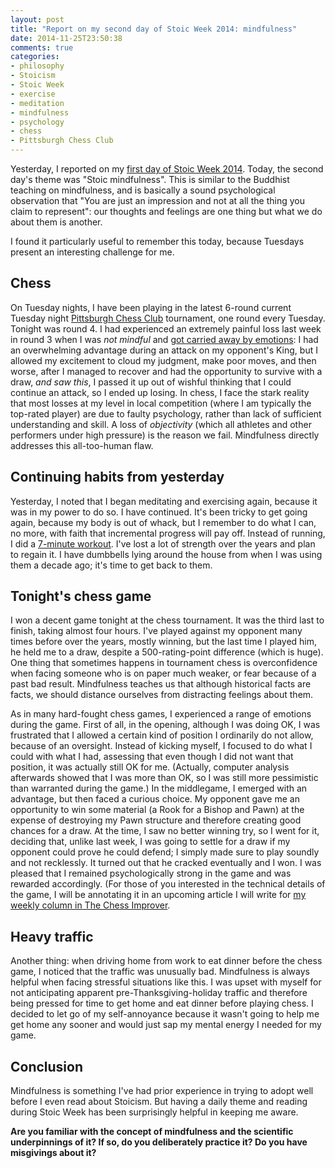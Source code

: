 ```yaml
---
layout: post
title: "Report on my second day of Stoic Week 2014: mindfulness"
date: 2014-11-25T23:50:38
comments: true
categories:
- philosophy
- Stoicism
- Stoic Week
- exercise
- meditation
- mindfulness
- psychology
- chess
- Pittsburgh Chess Club
---
```

Yesterday, I reported on my [first day of Stoic Week 2014](/blog/2014/11/24/report-on-my-first-day-of-stoic-week-2014/). Today, the second day's theme was "Stoic mindfulness". This is similar to the Buddhist teaching on mindfulness, and is basically a sound psychological observation that "You are just an impression and not at all the thing you claim to represent": our thoughts and feelings are one thing but what we do about them is another.

I found it particularly useful to remember this today, because Tuesdays present an interesting challenge for me.

<!--more-->

## Chess

On Tuesday nights, I have been playing in the latest 6-round current Tuesday night [Pittsburgh Chess Club](http://pittsburghcc.org/) tournament, one round every Tuesday. Tonight was round 4. I had experienced an extremely painful loss last week in round 3 when I was *not mindful* and [got carried away by emotions](http://chessimprover.com/blockading-to-defend-when-things-get-tough/): I had an overwhelming advantage during an attack on my opponent's King, but I allowed my excitement to cloud my judgment, make poor moves, and then worse, after I managed to recover and had the opportunity to survive with a draw, *and saw this*, I passed it up out of wishful thinking that I could continue an attack, so I ended up losing. In chess, I face the stark reality that most losses at my level in local competition (where I am typically the top-rated player) are due to faulty psychology, rather than lack of sufficient understanding and skill. A loss of *objectivity* (which all athletes and other performers under high pressure) is the reason we fail. Mindfulness directly addresses this all-too-human flaw.

## Continuing habits from yesterday

Yesterday, I noted that I began meditating and exercising again, because it was in my power to do so. I have continued. It's been tricky to get going again, because my body is out of whack, but I remember to do what I can, no more, with faith that incremental progress will pay off. Instead of running, I did a [7-minute workout](http://well.blogs.nytimes.com/projects/workouts/). I've lost a lot of strength over the years and plan to regain it. I have dumbbells lying around the house from when I was using them a decade ago; it's time to get back to them.

## Tonight's chess game

I won a decent game tonight at the chess tournament. It was the third last to finish, taking almost four hours. I've played against my opponent many times before over the years, mostly winning, but the last time I played him, he held me to a draw, despite a 500-rating-point difference (which is huge). One thing that sometimes happens in tournament chess is overconfidence when facing someone who is on paper much weaker, or fear because of a past bad result. Mindfulness teaches us that although historical facts are facts, we should distance ourselves from distracting feelings about them.

As in many hard-fought chess games, I experienced a range of emotions during the game. First of all, in the opening, although I was doing OK, I was frustrated that I allowed a certain kind of position I ordinarily do not allow, because of an oversight. Instead of kicking myself, I focused to do what I could with what I had, assessing that even though I did not want that position, it was actually still OK for me. (Actually, computer analysis afterwards showed that I was more than OK, so I was still more pessimistic than warranted during the game.) In the middlegame, I emerged with an advantage, but then faced a curious choice. My opponent gave me an opportunity to win some material (a Rook for a Bishop and Pawn) at the expense of destroying my Pawn structure and therefore creating good chances for a draw. At the time, I saw no better winning try, so I went for it, deciding that, unlike last week, I was going to settle for a draw if my opponent could prove he could defend; I simply made sure to play soundly and not recklessly. It turned out that he cracked eventually and I won. I was pleased that I remained psychologically strong in the game and was rewarded accordingly. (For those of you interested in the technical details of the game, I will be annotating it in an upcoming article I will write for [my weekly column in The Chess Improver](http://chessimprover.com/category/franklin-chen/).

## Heavy traffic

Another thing: when driving home from work to eat dinner before the chess game, I noticed that the traffic was unusually bad. Mindfulness is always helpful when facing stressful situations like this. I was upset with myself for not anticipating apparent pre-Thanksgiving-holiday traffic and therefore being pressed for time to get home and eat dinner before playing chess. I decided to let go of my self-annoyance because it wasn't going to help me get home any sooner and would just sap my mental energy I needed for my game.

## Conclusion

Mindfulness is something I've had prior experience in trying to adopt well before I even read about Stoicism. But having a daily theme and reading during Stoic Week has been surprisingly helpful in keeping me aware.

**Are you familiar with the concept of mindfulness and the scientific underpinnings of it? If so, do you deliberately practice it? Do you have misgivings about it?**
